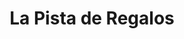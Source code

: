 ---
title: "La Pista de Regalos"
url: /toluca-de-lerdo/la-pista-de-regalos/
shop: centro comercial
---